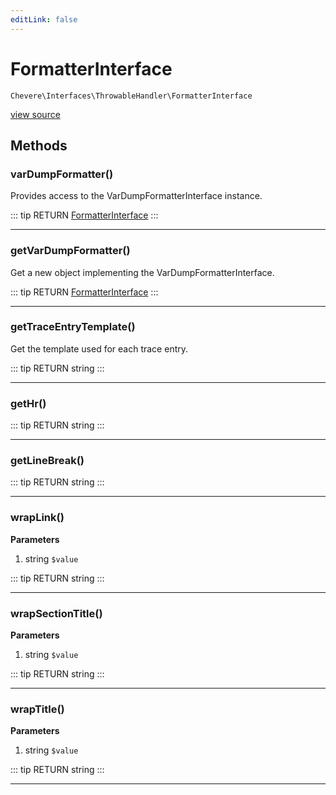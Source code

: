 ```yaml
---
editLink: false
---
```


# FormatterInterface

`Chevere\Interfaces\ThrowableHandler\FormatterInterface`

[view source](https://github.com/chevere/chevere/blob/master/interfaces/ThrowableHandler/FormatterInterface.php)

## Methods

### varDumpFormatter()

Provides access to the VarDumpFormatterInterface instance.

::: tip RETURN
[FormatterInterface](../VarDump/FormatterInterface.md)
:::

---

### getVarDumpFormatter()

Get a new object implementing the VarDumpFormatterInterface.

::: tip RETURN
[FormatterInterface](../VarDump/FormatterInterface.md)
:::

---

### getTraceEntryTemplate()

Get the template used for each trace entry.

::: tip RETURN
string
:::

---

### getHr()

::: tip RETURN
string
:::

---

### getLineBreak()

::: tip RETURN
string
:::

---

### wrapLink()

**Parameters**

1. string `$value`

::: tip RETURN
string
:::

---

### wrapSectionTitle()

**Parameters**

1. string `$value`

::: tip RETURN
string
:::

---

### wrapTitle()

**Parameters**

1. string `$value`

::: tip RETURN
string
:::

---

